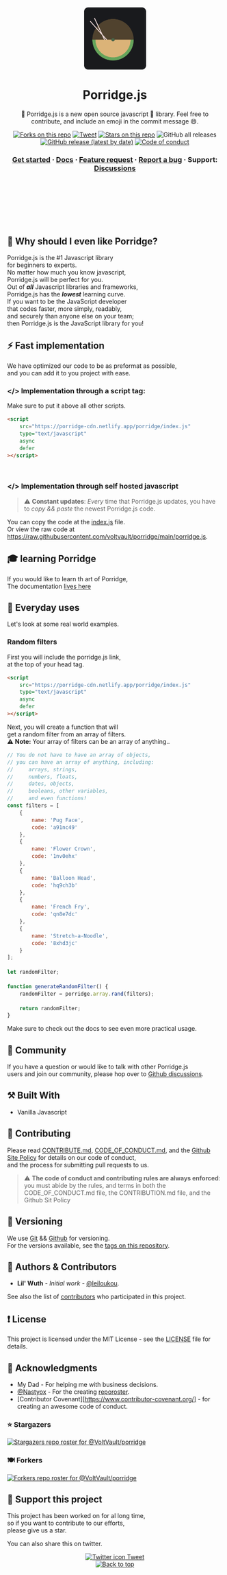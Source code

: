 <!-- @format -->

<br /> 
<br /> 
<br /> 
<br /> 
<br /> 
<br /> 
 
<p align="center"><a href="#Porridge.js"><img src="https://github.com/VoltVault/porridge-docs/blob/main/public/logo512.png?raw=true" alt="The Porridge.js logo" height="145px"></img></a></p> 
<h1 align="center">Porridge.js</h1> 
<p align="center"> 
🚗 Porridge.js is a new open source javascript 📖 library. Feel free to contribute, and include an emoji in the commit message 😄. 
</p> 
<p align="center"> 
<a href="https://github.com/VoltVault/porridge/network/members/"><img src="https://img.shields.io/github/forks/VoltVault/porridge" alt="Forks on this repo"></img></a> 
<a href="https://twitter.com/intent/tweet?text=Ckeck%20out%20this%20new%20javascript%20library%20called%20porridge%20js&url=https://github.com/VoltVault/porridge&via=porridge&hashtags=leiloukou,javascript,react,vue,developers"><img src="https://img.shields.io/twitter/url/http/shields.io.svg?style=social" alt="Tweet" height="20"/></a> <a href="https://github.com/VoltVault/porridge/stargazers/"><img src="https://img.shields.io/github/stars/VoltVault/porridge" alt="Stars on this repo"></img></a> <img alt="GitHub all releases" src="https://img.shields.io/github/downloads/VoltVault/porridge/total"></a> <a href="https://github.com/voltvault/porridge/releases"><img alt="GitHub release (latest by date)" src="https://img.shields.io/github/v/release/VoltVault/porridge"></a> <a href="https://github.com/VoltVault/porridge/blob/main/CODE_OF_CONDUCT.md#contributor-covenant-code-of-conduct"><img src="https://img.shields.io/badge/Contributor%20Covenant-v2.0%20adopted-ff69b4.svg" alt="Code of conduct" /></a> 
</p> 
<h3 align="center"> 
 <a href="https://porridgejs.netlify.app/docs/">Get started</a> 
 <span> · </span> 
 <a href="https://porridgejs.netlify.app/docs/">Docs</a> 
 <span> · </span> 
 <a href="https://github.com/voltvault/porridge/discussions?discussions_q=category%3AIdeas">Feature request</a> 
 <span> · </span> 
 <a href="https://github.com/voltvault/porridge/issues">Report a bug</a> 
 <span> · </span> 
 Support: <a href="https://github.com/voltvault/porridge/discussions">Discussions</a> 
</h3> 
 
<br /> 
<br /> 
<br /> 
<br /> 
<br /> 
<br /> 
 
## 🙉 Why should I even like Porridge? 
 
Porridge.js is the \#1 Javascript library <br /> 
for beginners to experts. <br /> 
No matter how much you know javascript, <br /> 
Porridge.js will be perfect for you. <br /> 
Out of _**all**_ Javascript libraries and frameworks, <br /> 
Porridge.js has the _**lowest**_ learning curve. <br /> 
If you want to be the JavaScript developer <br /> 
that codes faster, more simply, readably, <br /> 
and securely than anyone else on your team; <br /> 
then Porridge.js is the JavaScript library for you! <br /> 
 
## ⚡ Fast implementation 
 
We have optimized our code to be as preformat as possible, <br /> 
and you can add it to you project with ease. <br />

### &lt;/> Implementation through a script tag:

Make sure to put it above all other scripts. <br />

```html
<script
	src="https://porridge-cdn.netlify.app/porridge/index.js"
	type="text/javascript"
	async
	defer
></script>
```

<br /> 
 
### &lt;/> Implementation through self hosted javascript 
 
 > :warning: **Constant updates**: _Every_ time that Porridge.js updates, you have to _*copy && paste*_ the newest Porridge.js code. 
 
You can copy the code at the [index.js](https://github.com/VoltVault/porridge/blob/main/porridge/index.js) file. <br /> 
Or view the raw code at https://raw.githubusercontent.com/voltvault/porridge/main/porridge.js.

## 🎓 learning Porridge

If you would like to learn th art of Porridge, <br />
The documentation [lives here](https://porridgejs.netlify.app/docs/) <br />

## 🥐 Everyday uses

Let's look at some real world examples.

### Random filters

First you will include the porridge.js link, <br />
at the top of your head tag. <br />

```html
<script
	src="https://porridge-cdn.netlify.app/porridge/index.js"
	type="text/javascript"
	async
	defer
></script>
```

Next, you will create a function that will <br />
get a random filter from an array of filters. <br />
⚠️ **Note:** Your array of filters can be an array of anything.. <br />

```javascript
// You do not have to have an array of objects,
// you can have an array of anything, including:
//     arrays, strings,
//     numbers, floats,
//     dates, objects,
//     booleans, other variables,
//     and even functions!
const filters = [
	{
		name: 'Pug Face',
		code: 'a91nc49'
	},
	{
		name: 'Flower Crown',
		code: '1nv0ehx'
	},
	{
		name: 'Balloon Head',
		code: 'hq9ch3b'
	},
	{
		name: 'French Fry',
		code: 'qn8e7dc'
	},
	{
		name: 'Stretch-a-Noodle',
		code: '8xhd3jc'
	}
];

let randomFilter;

function generateRandomFilter() {
	randomFilter = porridge.array.rand(filters);

	return randomFilter;
}
```

Make sure to check out the docs to see even more practical usage.

## 💬 Community

If you have a question or would like to talk with other Porridge.js <br />
users and join our community, please hop over to [Github discussions](https://github.com/Budibase/budibase/discussions). <br />

## ⚒️ Built With

-   Vanilla Javascript

## 🙌 Contributing

Please read [CONTRIBUTE.md](https://github.com/VoltVault/porridge/blob/main/CONTRIBUTE.md#contribution), [CODE_OF_CONDUCT.md](https://github.com/VoltVault/porridge/blob/main/CODE_OF_CONDUCT.md#contributor-covenant-code-of-conduct), and the [Github Site Policy](https://docs.github.com/github/site-policy) for details on our code of conduct, <br />
and the process for submitting pull requests to us. <br />

> :warning: **The code of conduct and contributing rules are always enforced**: <br /> you must abide by the rules, and terms in both the <br /> CODE_OF_CONDUCT.md file, the CONTRIBUTION.md file, and the Github Sit Policy <br />

## 🧮 Versioning

We use <a href="https://git-scm.com/" target="_blank" rel="noopener">Git</a> && <a href="https://github.com/" target="_blank" rel="noopener">Github</a> for versioning. <br />
For the versions available, see the [tags on this repository](https://github.com/voltvault/porridge/tags/). <br />

## 🌱 Authors & Contributors

-   **Lil' Wuth** - _Initial work_ - [@leiloukou](https://github.com/leiloukou/).

See also the list of [contributors](https://github.com/voltvault/porridge/contributors) who participated in this project. <br />

## ❗ License

This project is licensed under the MIT License - see the [LICENSE](LICENSE) file for details. <br />

## 🤝 Acknowledgments

-   My Dad - For helping me with business decisions.
-   [@Nastyox](https://github.com/Nastyox) - For the creating [reporoster](https://reporoster.com/).
-   [Contributor Covenant][https://www.contributor-covenant.org/] - for creating an awesome code of conduct.

### ⭐ Stargazers

[![Stargazers repo roster for @VoltVault/porridge](https://reporoster.com/stars/dark/notext/VoltVault/porridge)](https://github.com/VoltVault/porridge/stargazers) <br />

### 🍽️ Forkers

[![Forkers repo roster for @VoltVault/porridge](https://reporoster.com/forks/dark/notext/VoltVault/porridge)](https://github.com/VoltVault/porridge/network/members) <br />

## 👏 Support this project

This project has been worked on for al long time, <br />
so if you want to contribute to our efforts, <br />
please give us a star. <br />

You can also share this on twitter. <br />

<!-- [![Tweet](https://img.shields.io/twitter/url/http/shields.io.svg?style=social)](https://twitter.com/intent/tweet?text=Ckeck%20out%20this%20new%20javascript%20library%20called%20porridge%20js&url=https://github.com/VoltVault/porridge&via=porridge&hashtags=leiloukou,javascript,react,vue,developers) <br />  -->

<p align="center"><a href="https://twitter.com/intent/tweet?text=Ckeck%20out%20this%20new%20javascript%20library%20called%20porridge%20js&url=https://github.com/VoltVault/porridge&via=porridge&hashtags=leiloukou,javascript,react,vue,developers"><img src="https://img.shields.io/twitter/url/http/shields.io.svg?style=social" alt="Twitter icon"> Tweet</a> <br /> 
<a href="#porridgejs"><img src="https://img.shields.io/badge/%E2%86%91-Back%20to%20top-lightgrey" alt="Back to top" height="29"/></a></p> <br />
